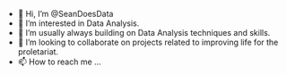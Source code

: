 - 👋 Hi, I’m @SeanDoesData
- 👀 I’m interested in Data Analysis.
- 🌱 I’m usually always building on Data Analysis techniques and skills.
- 💞️ I’m looking to collaborate on projects related to improving life for the proletariat.
- 📫 How to reach me ...

<!---
SeanDoesData/SeanDoesData is a ✨ special ✨ repository because its `README.md` (this file) appears on your GitHub profile.
You can click the Preview link to take a look at your changes.
--->

